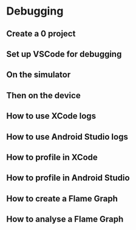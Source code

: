 # Debugging

## Create a 0 project

## Set up VSCode for debugging

## On the simulator

## Then on the device

## How to use XCode logs

## How to use Android Studio logs

## How to profile in XCode

## How to profile in Android Studio

## How to create a Flame Graph

## How to analyse a Flame Graph
